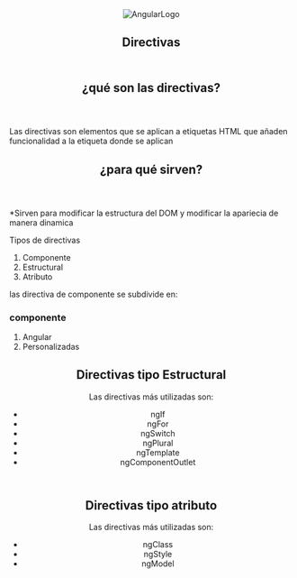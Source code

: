 <html lang="en">
<body>
    <main>
        <section>
            <header>
                <img src="https://angular.io/assets/images/logos/angular/logo-nav@2x.png" alt="AngularLogo">
                <h1>Directivas</h1>
            </header>
        </section>
        <section>
            <header>
                <h2>¿qué son las directivas?</h2>
            </header>
            <p>
                Las directivas son elementos que se aplican a etiquetas HTML que añaden
                funcionalidad a la etiqueta donde se aplican
            </p>
        </section>
        <section>
            <header>
                <h2>¿para qué sirven?</h2>
            </header>
            <p>
                *Sirven para modificar la estructura del DOM y modificar la apariecia de manera dinamica
            </p>
        </section>
        <section>
            <article>
                <head> Tipos de directivas</head>
                <footer>
                    <ol>
                        <li>Componente</li>
                        <li>Estructural</li>
                        <li>Atributo</li>
                    </ol>
                    <p>
                        las directiva de componente se subdivide en:
                    </p>
                    <h3>componente</h3>
                    <ol>
                        <li>Angular</li>
                        <li>Personalizadas</li>
                    </ol>
                </footer>
            </article>
            <article>
                <header>
                    <h2>Directivas tipo Estructural</h2>
                    <p>
                        Las directivas más utilizadas son:
                    </p>
                    <ul>
                        <li>ngIf</li>
                        <li>ngFor</li>
                        <li>ngSwitch</li>
                        <li>ngPlural</li>
                        <li>ngTemplate</li>
                        <li>ngComponentOutlet</li>
                    </ul>
                </header>
            </article>
            <article>
                <header>
                    <h2>Directivas tipo atributo</h2>
                    <p>
                        Las directivas más utilizadas son:
                    </p>
                    <ul>
                        <li>ngClass</li>
                        <li>ngStyle</li>
                        <li>ngModel</li>
                    </ul>
                </header>
            </article>
        </section>
    </main>
</body>
</html>